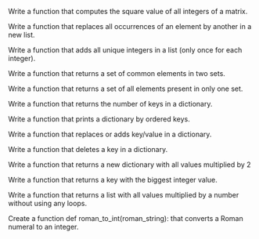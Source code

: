 Write a function that computes the square value of all integers of a matrix.

Write a function that replaces all occurrences of an element by another in a new list.

Write a function that adds all unique integers in a list (only once for each integer).

Write a function that returns a set of common elements in two sets.

Write a function that returns a set of all elements present in only one set.

Write a function that returns the number of keys in a dictionary.

Write a function that prints a dictionary by ordered keys.

Write a function that replaces or adds key/value in a dictionary.

Write a function that deletes a key in a dictionary.

Write a function that returns a new dictionary with all values multiplied by 2

Write a function that returns a key with the biggest integer value.

Write a function that returns a list with all values multiplied by a number without using any loops.

Create a function def roman_to_int(roman_string): that converts a Roman numeral to an integer.


